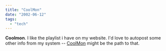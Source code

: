 ```yaml
---
title: "CoolMon"
date: "2002-06-12"
tags: 
  - "tech"
---
```


**Coolmon**. I like the playlist i have on my website. I'd love to autopost some other info from my system -- [CoolMon](http://daisyman.arsware.org/coolinfo/) might be the path to that.
